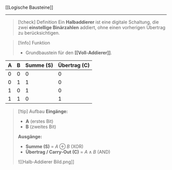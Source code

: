 [[Logische Bausteine]]

---

> [!check] Definition
> Ein **Halbaddierer** ist eine digitale Schaltung, die zwei **einstellige Binärzahlen** addiert, ohne einen vorherigen Übertrag zu berücksichtigen.

> [!info] Funktion
> - Grundbaustein für den **[[Voll-Addierer]]**.
>
| A   | B   | Summe (S) | Übertrag (C) |
| --- | --- | --------- | ------------ |
| 0   | 0   | 0         | 0            |
| 0   | 1   | 1         | 0            |
| 1   | 0   | 1         | 0            |
| 1   | 1   | 0         | 1            |

> [!tip] Aufbau
> **Eingänge:**
> - **A** (erstes Bit)
> - **B** (zweites Bit)
> 
> **Ausgänge:**
> - **Summe (S)** = $A \oplus B$ (XOR)
> - **Übertrag / Carry-Out (C)** = $A \wedge B$ (AND)
>
> ![[Halb-Addierer Bild.png]]
